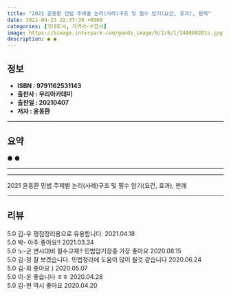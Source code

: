 ```yaml
---
title: "2021 윤동환 민법 주제별 논리(사례)구조 및 필수 암기(요건, 효과), 판례"
date: 2021-04-23 22:37:39 +0900
categories: [국내도서, 자격서-수험서]
image: https://bimage.interpark.com/goods_image/8/2/8/1/348888281s.jpg
description: ● ●
---
```


## **정보**

- **ISBN : 9791162531143**
- **출판사 : 우리아카데미**
- **출판일 : 20210407**
- **저자 : 윤동환**

------



## **요약**

●  ●  

------



------


2021 윤동환 민법 주제별 논리(사례)구조 및 필수 암기(요건, 효과), 판례 

------


## **리뷰** 

5.0 김-우 쟁점정리용으로 유용합니다. 2021.04.18 <br/>5.0 박- 아주 좋아요!! 2021.03.24 <br/>5.0 노-균 변시대비 필수교재!! 민법암기장중 가장 좋아요 2020.08.15 <br/>5.0 김-정 잘 보겠습니다. 민법정리에 도움이 많이 될것 같습니다  2020.06.24 <br/>5.0 김-희 좋아요 ) 2020.05.07 <br/>5.0 이-운 좋습니다 ㅎㅎ 2020.04.28 <br/>5.0 김-현 역시 좋아요 2020.04.20 <br/>